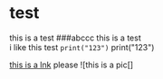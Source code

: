 # test
this is a test 
###abccc
this is a test</br>
i like this test
`print("123")`
print("123")

[this is a lnk](https://www.facebook.com/%E6%A8%B9%E8%8E%93%E6%B4%BEBlueberry-116833604352865)
please 
![this is a pic[]
